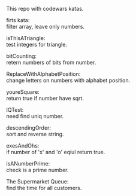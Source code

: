 This repo with codewars katas.  

firts kata:  
filter array, leave only numbers.  

isThisATriangle:  
test integers for triangle.

bitCounting:  
retern numbers of bits from number.

ReplaceWithAlphabetPosition:  
change letters on numbers with alphabet position.  

youreSquare:  
return true if number have sqrt.  

IQTest:  
need find uniq number.

descendingOrder:  
sort and reverse string.

exesAndOhs:  
if number of 'x' and 'o' eqiul return true.  

isANumberPrime:  
check is a prime number.  
  
The Supermarket Queue:  
find the time for all customers.  